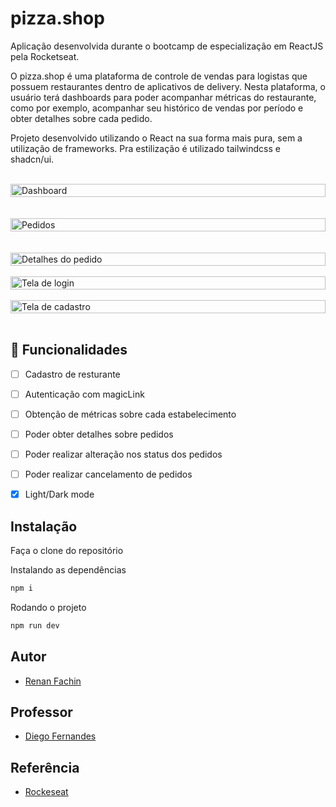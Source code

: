 # pizza.shop
Aplicação desenvolvida durante o bootcamp de especialização em ReactJS pela Rocketseat.

O pizza.shop é uma plataforma de controle de vendas para logistas que possuem restaurantes dentro de aplicativos de delivery. Nesta plataforma, o usuário terá dashboards para poder acompanhar métricas do restaurante, como por exemplo, acompanhar seu histórico de vendas por período e obter detalhes sobre cada pedido.

Projeto desenvolvido utilizando o React na sua forma mais pura, sem a utilização de frameworks. Pra estilização é utilizado tailwindcss e shadcn/ui.

<br>
<div style="display: flex; justify-content:center; gap: 30px">
  <img alt="Dashboard" src="https://i.imgur.com/HXtNt15.png" width="100%">
</div>
<br>

<br>
<div style="display: flex; justify-content:center; gap: 30px">
  <img alt="Pedidos" src="https://i.imgur.com/WMWJY9x.png" width="100%">
</div>
<br>

<br>
<div style="display: flex; justify-content:center; gap: 30px">
  <img alt="Detalhes do pedido" src="https://i.imgur.com/uQVNU21.png" width="100%">
</div>
<br>

<div style="display: flex; justify-content:center; gap: 30px">
  <img alt="Tela de login" src="https://i.imgur.com/vr2GSQF.png" width="100%">
</div>
<br>

<div style="display: flex; justify-content:center; gap: 30px">
  <img alt="Tela de cadastro" src="https://i.imgur.com/5hutLle.png" width="100%">
</div>
<br>

## 🎯 Funcionalidades 
- [ ] Cadastro de resturante
- [ ] Autenticação com magicLink
- [ ] Obtenção de métricas sobre cada estabelecimento
- [ ] Poder obter detalhes sobre pedidos
- [ ] Poder realizar alteração nos status dos pedidos
- [ ] Poder realizar cancelamento de pedidos
- [x] Light/Dark mode


## Instalação
Faça o clone do repositório

Instalando as dependências
```bash
npm i
```

Rodando o projeto
```bash
npm run dev
```

## Autor

- [Renan Fachin](https://github.com/RenanFachin/)

## Professor

- [Diego Fernandes](https://github.com/diego3g)

## Referência

- [Rockeseat](https://www.rocketseat.com.br/)